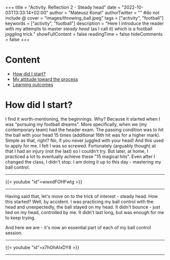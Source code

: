 +++
title = "Activity. Reflection 2 - Steady head"
date = "2022-10-03T13:33:14+02:00"
author = "Mateusz Konat"
authorTwitter = "" #do not include @
cover = "images/throwing_ball.jpeg"
tags = ["activity", "football"]
keywords = ["activity", "football"]
description = "Here I introduce the reader with my attempts to master _steady head_ (as I call it) which is a football joggling trick."
showFullContent = false
readingTime = false
hideComments = false
+++

# Content
- [How did I start?](#how-did-i-start)
- [My attitude toward the process](#my-attitude-toward-the-process)
- [Learning outcomes](#learning-outcomes)

# How did I start?
I find it worth-mentioning, the beginnings. Why? Because it started when I was "pursuing my football dreams". More specifically, when we (my contemporary team) had the header exam. The passing condition was to hit the ball with your head 15 times (additional 16th hit was for a higher mark). Simple as that, right? No, if you never juggled with your head! And this used to apply for me. I felt I was so screwed. Fortunately (arguably though) at that I had an injury (not the last) so I couldn't try. But later, at home, I practiced a lot to eventually achieve these "15 magical hits". Even after I changed the class, I didn't stop. I am doing it up to this day - mastering my ball control.

***
{{< youtube "id"=wwxdFOHFwtg >}}
***

Having said that, let's move on to the trick of interest - steady head. How this started? Well, by accident. I was practicing my ball control with the head and unexpectedly, the ball stayed on my head. It didn't bounce - just lied on my head, controlled by me. It didn't last long, but was enough for me to keep trying. 

And here we are - it's now an essential part of each of my ball control session.

***
{{< youtube "id"=x7hOhAIxDY8 >}}
***
